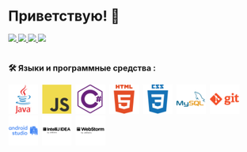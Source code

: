 # Приветствую! 👋

<div id="badges">
<a href="https://habr.com/ru/users/SergeyFedorenko/posts/">
    <img src="https://img.shields.io/badge/ХАБР (Мои статьи)-orange?style=for-the-badge"/>
  </a>
  <a href="https://dtf.ru/u/632455-sergey">
    <img src="https://img.shields.io/badge/DTF (Мои статьи)-yellowgreen?style=for-the-badge"/>
  </a>
  <a href="https://www.youtube.com/channel/UC3Mdyy7fXoAFRPkf6fkt8DA/videos">
    <img src="https://img.shields.io/badge/YouTube-red?style=for-the-badge&logo=youtube&logoColor=white"/>
  </a>
  <a href="https://vk.com/morfis_yt">
    <img src="https://img.shields.io/badge/BK-blue?style=for-the-badge"/>
  </a>
</div>
<h1>

### :hammer_and_wrench: Языки и программные средства :
<div>
  <img src="https://github.com/devicons/devicon/blob/master/icons/java/java-original-wordmark.svg" title="Java" alt="Java" width="60" height="60"/>&nbsp;
  <img src="https://github.com/devicons/devicon/blob/master/icons/javascript/javascript-original.svg" title="Java" alt="Java" width="60" height="60"/>&nbsp;
  <img src="https://github.com/devicons/devicon/blob/master/icons/csharp/csharp-line.svg" title="Java" alt="Java" width="60" height="60"/>&nbsp;
  <img src="https://github.com/devicons/devicon/blob/master/icons/html5/html5-plain-wordmark.svg" title="Java" alt="Java" width="60" height="60"/>&nbsp;
  <img src="https://github.com/devicons/devicon/blob/master/icons/css3/css3-plain-wordmark.svg" title="Java" alt="Java" width="60" height="60"/>&nbsp;
   <img src="https://github.com/devicons/devicon/blob/master/icons/mysql/mysql-original-wordmark.svg" title="Java" alt="Java" width="60" height="60"/>&nbsp;
   <img src="https://github.com/devicons/devicon/blob/master/icons/git/git-plain-wordmark.svg" title="Java" alt="Java" width="60" height="60"/>&nbsp;
   <img src="https://github.com/devicons/devicon/blob/master/icons/androidstudio/androidstudio-plain-wordmark.svg" title="Java" alt="Java" width="60" height="60"/>&nbsp;
   <img src="https://github.com/devicons/devicon/blob/master/icons/intellij/intellij-plain-wordmark.svg" title="Java" alt="Java" width="60" height="60"/>&nbsp;
   <img src="https://github.com/devicons/devicon/blob/master/icons/webstorm/webstorm-plain-wordmark.svg" title="Java" alt="Java" width="60" height="60"/>&nbsp;
